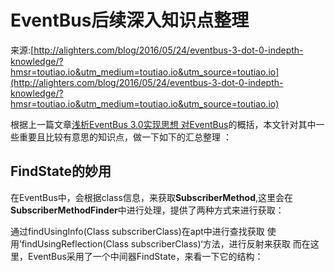 # EventBus后续深入知识点整理

来源:[http://alighters.com/blog/2016/05/24/eventbus-3-dot-0-indepth-knowledge/?hmsr=toutiao.io&utm_medium=toutiao.io&utm_source=toutiao.io](http://alighters.com/blog/2016/05/24/eventbus-3-dot-0-indepth-knowledge/?hmsr=toutiao.io&utm_medium=toutiao.io&utm_source=toutiao.io)

根据上一篇文章[浅析EventBus 3.0实现思想 对EventBus](http://alighters.com/blog/2016/05/22/eventbus3-dot-0-analyze/)的概括，本文针对其中一些重要且比较有意思的知识点，做一下如下的汇总整理 ：

## FindState的妙用

在EventBus中，会根据class信息，来获取**SubscriberMethod**,这里会在**SubscriberMethodFinder**中进行处理，提供了两种方式来进行获取：

通过findUsingInfo(Class<?> subscriberClass)在apt中进行查找获取
使用’findUsingReflection(Class<?> subscriberClass)‘方法，进行反射来获取 而在这里，EventBus采用了一个中间器FindState，来看一下它的结构：